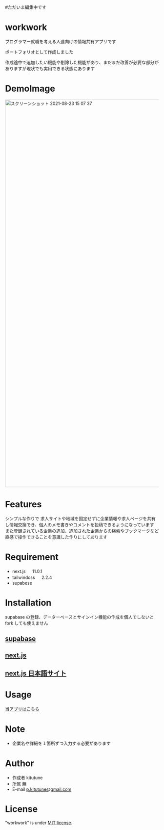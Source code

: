 #ただいま編集中です

# workwork

プログラマー就職を考える人達向けの情報共有アプリです

ポートフォリオとして作成しました

作成途中で追加したい機能や削除した機能があり、まだまだ改善が必要な部分がありますが現状でも実用できる状態にあります

# DemoImage

<img width="1264" alt="スクリーンショット 2021-08-23 15 07 37" src="https://user-images.githubusercontent.com/79749395/130398692-620aee09-d727-475a-8648-4b7cd7ba858e.png">

# Features

シンプルな作りで
求人サイトや地域を固定せずに企業情報や求人ページを共有し情報交換でき、個人のメモ書きやコメントを投稿できるようになっています
また登録されている企業の追加、追加された企業からの検索やブックマークなど直感で操作できることを意識した作りにしてあります

# Requirement

- next.js 　 11.0.1
- tailwindcss 　 2.2.4
- supabese

# Installation

supabase の登録、データーベースとサインイン機能の作成を個人でしないと fork しても使えません

## [supabase](https://supabase.io/)

## [next.js](https://nextjs.org/)

## [next.js 日本語サイト](https://nextjs-ja-translation-docs.vercel.app/)

# Usage

[当アプリはこちら](https://kiworkwork.vercel.app/)

# Note

- 企業名や詳細を１箇所ずつ入力する必要があります

# Author

- 作成者 kitutune
- 所属 無
- E-mail p.kitutune@gmail.com

# License

"workwork" is under [MIT license](https://en.wikipedia.org/wiki/MIT_License).
